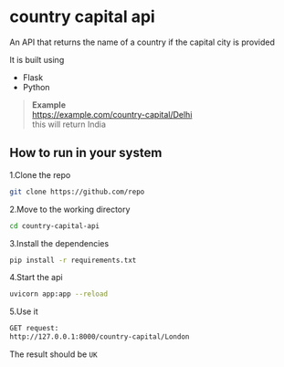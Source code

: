 # country capital api
An API that returns the name of a country if the capital city is provided


It is built using 
- Flask
- Python

> **Example**   
> https://example.com/country-capital/Delhi  
> this will return India  

## How to run in your system
1.Clone the repo 
```bash
git clone https://github.com/repo
```
2.Move to the working directory
```bash
cd country-capital-api
```
3.Install the dependencies
```bash
pip install -r requirements.txt
```
4.Start the api
```bash
uvicorn app:app --reload
```
5.Use it 
```bash
GET request:
http://127.0.0.1:8000/country-capital/London
```

The result should be `UK`


